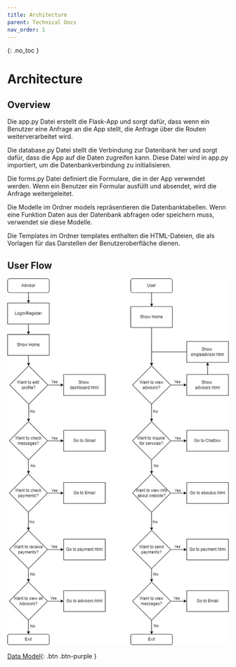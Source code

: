 ```yaml
---
title: Architecture
parent: Technical Docs
nav_order: 1
---
```




{: .no_toc }
# Architecture


## Overview

Die app.py Datei erstellt die Flask-App und sorgt dafür, dass wenn ein Benutzer eine Anfrage an die App stellt, die Anfrage über die Routen weiterverarbeitet wird.

Die database.py Datei stellt die Verbindung zur Datenbank her und sorgt dafür, dass die App auf die Daten zugreifen kann. Diese Datei wird in app.py importiert, um die Datenbankverbindung zu initialisieren.

Die forms.py Datei definiert die Formulare, die in der App verwendet werden. Wenn ein Benutzer ein Formular ausfüllt und absendet, wird die Anfrage weitergeleitet.

Die Modelle im Ordner models repräsentieren die Datenbanktabellen. Wenn eine Funktion Daten aus der Datenbank abfragen oder speichern muss, verwendet sie diese Modelle.

Die Templates im Ordner templates enthalten die HTML-Dateien, die als Vorlagen für das Darstellen der Benutzeroberfläche dienen. 



## User Flow
![User Flow](..\assets\images\userflow.jpg)




[Data Model](https://pillek.github.io/technical-docs/data-model.html){: .btn .btn-purple }

